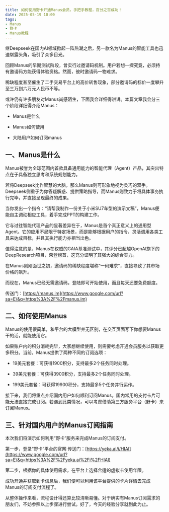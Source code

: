 ```yaml
---
title: 如何使用野卡开通Manus会员，手把手教程，百分之百成功！
date: 2025-05-19 10:00
tags:
- Manus
- 野卡
- Manus教程
---
```



继Deepseek在国内AI领域掀起一阵热潮之后，另一款名为Manus的智能工具也迅速崭露头角，吸引了众多目光。



回顾Manus的早期测试阶段，曾实行过邀请码机制。用户若想一探究竟，必须持有邀请码方能获得体验资格。然而，彼时邀请码一物难求。



稀缺程度甚至催生了二手交易平台上的高价转售现象，部分邀请码的标价一度攀升至三万到六万元人民币不等。

或许仍有许多朋友对Manus尚感陌生，下面我会详细得讲讲。本篇文章我会分三个阶段详细得介绍Manus：

* Manus是什么

* Manus如何使用

* 大陆用户如何订阅manus

## **一、Manus是什么**

Manus被誉为全球范围内首款具备通用能力的智能代理（Agent）产品，其突出特点在于具备独立思考和系统规划能力。



若将Deepseek比作智慧的大脑，那么Manus则可形象地视为灵巧的双手。Deepseek侧重于为你答疑解惑、提供策略指导，而Manus则致力于将具体事务执行完毕，并直接呈现最终的成果。



当你发出一个指令：“请帮我制作一份关于小米SU7车型的演示文稿”，Manus便能自主调动相应工具，着手完成PPT的构建工作。

它与过往智能代理产品的显著差异在于，Manus是首个真正意义上的通用型Agent。它的应用不局限于特定场景，而是能够根据用户的指令，灵活调用各类工具来达成目标，并且其执行能力亦相当出色。



值得注意的是，Manus在权威的GAIA基准测试中，其评分已超越OpenAI旗下的DeepResearch项目，荣登榜首，这充分证明了其强大的综合实力。



在Manus刚刚面世之初，邀请码的稀缺程度堪称“一码难求”，直接导致了其市场价格的飙升。

而现在，Manus已经无需邀请码，登陆即可开始使用，而且每天还要免费额度。

传送门：[https://manus.im](https://www.google.com/url?sa=E\&q=https%3A%2F%2Fmanus.im)



## **二、如何使用Manus**

Manus的使用很简单，和平台的大模型并无区别，在交互页面写下你想要Manus干的活，就能使用它。





如果账户内的积分消耗完毕，大家想继续使用，则需要考虑开通会员服务以获取更多积分。当前，Manus提供了两种不同的订阅选项：

* 19美元套餐：可获得1900积分，支持最多2个任务同时处理。

* 39美元套餐：可获得3900积分，支持最多2个任务同时处理。

* 199美元套餐：可获得19900积分，支持最多5个任务并行运作。


接下来，我们将重点介绍国内用户如何顺利订阅Manus。国内常用的支付卡片可能无法直接完成订阅。若遇到此类情况，可以考虑借助第三方服务平台（野卡）来订阅Manus。



## **三、针对国内用户的Manus订阅指南**

本次我们将演示如何利用“野卡”服务来完成Manus的订阅支付。

第一步，登录“野卡”平台的官网
传送门：[https://yeka.ai/i/HIAI](https://www.google.com/url?sa=E\&q=https%3A%2F%2Fyeka.ai%2Fi%2FHIAI)


第二步，根据你的具体使用需求，在平台上选择合适的虚拟卡使用年限。


成功开通并获取到卡信息后，我们便可以利用该平台提供的卡片详情去完成Manus的订阅支付流程了。




从整体操作来看，流程设计得还算比较清晰易懂。对于确实有Manus订阅需求的朋友们，不妨参照以上步骤进行尝试。好了，今天的经验分享就到此为止。

